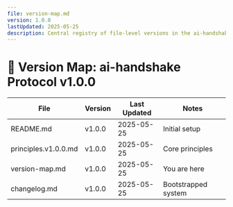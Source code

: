 ```yaml
---
file: version-map.md
version: 1.0.0
lastUpdated: 2025-05-25
description: Central registry of file-level versions in the ai-handshake protocol.
---
```


# 🧭 Version Map: ai-handshake Protocol v1.0.0

| File                          | Version   | Last Updated | Notes                |
|-------------------------------|-----------|--------------|----------------------|
| README.md                     | v1.0.0    | 2025-05-25      | Initial setup        |
| principles.v1.0.0.md          | v1.0.0    | 2025-05-25      | Core principles      |
| version-map.md                | v1.0.0    | 2025-05-25      | You are here         |
| changelog.md                  | v1.0.0    | 2025-05-25      | Bootstrapped system  |

